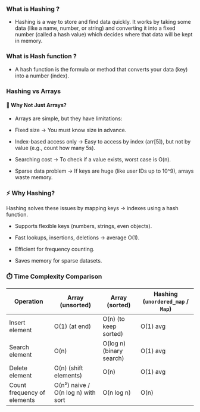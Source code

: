 ### What is Hashing ? 
* Hashing is a way to store and find data quickly.
It works by taking some data (like a name, number, or string) and converting it into a fixed number (called a hash value) which decides where that data will be kept in memory.

### What is Hash function ?
* A hash function is the formula or method that converts your data (key) into a number (index).

### Hashing vs Arrays
#### 🔎 Why Not Just Arrays?

* Arrays are simple, but they have limitations:

* Fixed size → You must know size in advance.

* Index-based access only → Easy to access by index (arr[5]), but not by value (e.g., count how many 5s).

* Searching cost → To check if a value exists, worst case is O(n).

* Sparse data problem → If keys are huge (like user IDs up to 10^9), arrays waste memory.

### ⚡ Why Hashing?
Hashing solves these issues by mapping keys → indexes using a hash function.

* Supports flexible keys (numbers, strings, even objects).

* Fast lookups, insertions, deletions → average O(1).

* Efficient for frequency counting.

* Saves memory for sparse datasets.

### ⏱️ Time Complexity Comparison

| Operation                   | Array (unsorted)                   | Array (sorted)           | Hashing (`unordered_map` / `Map`) |
| --------------------------- | ---------------------------------- | ------------------------ | --------------------------------- |
| Insert element              | O(1) (at end)                      | O(n) (to keep sorted)    | O(1) avg                          |
| Search element              | O(n)                               | O(log n) (binary search) | O(1) avg                          |
| Delete element              | O(n) (shift elements)              | O(n)                     | O(1) avg                          |
| Count frequency of elements | O(n²) naive / O(n log n) with sort | O(n log n)               | O(n)                              |
